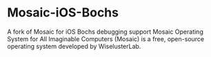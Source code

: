 # Mosaic-iOS-Bochs
A fork of Mosaic for iOS Bochs debugging support
Mosaic Operating System for All Imaginable Computers (Mosaic) is a free, open-source operating system developed by WiselusterLab.

